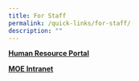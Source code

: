 ```yaml
---
title: For Staff
permalink: /quick-links/for-staff/
description: ""
---
```

[**Human Resource Portal**](https://www.hrp.gov.sg/hrp/#/)

[**MOE Intranet**](https://intranet.moe.gov.sg/Pages/Home.aspx)
